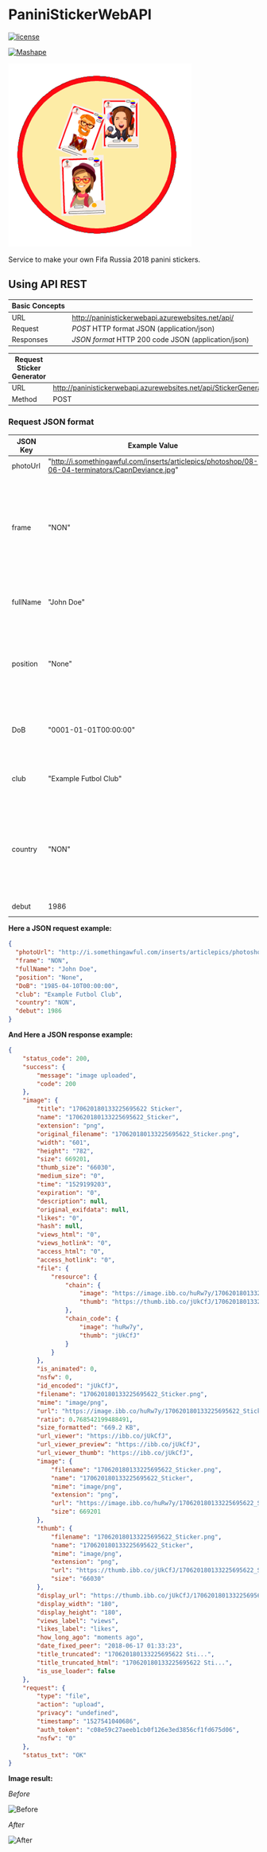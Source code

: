 # PaniniStickerWebAPI
[![license](https://img.shields.io/github/license/aldovilardy/PaniniStickerWebAPI.svg)](https://github.com/aldovilardy/PaniniStickerWebAPI/blob/master/LICENSE)

<a href="https://www.mashape.com/aldovilardy/panini-sticker-generator?&amp;utm_campaign=mashape5-embed&amp;utm_medium=button&amp;utm_source=panini-sticker-generator&amp;utm_content=anchorlink&amp;utm_term=text-light"><img src="https://d1g84eaw0qjo7s.cloudfront.net/images/badges/badge-text-light-e9e35ecb.png" alt="Mashape" width="200" height="38"></a>

![PaniniStickerWebAPILogo](/PaniniStickerWebAPI/Content/images/Logos/AppLogo.png)

Service to make your own Fifa Russia 2018 panini stickers.

## Using API REST
  
| Basic Concepts |  |
| --- | --- |
| URL | http://paninistickerwebapi.azurewebsites.net/api/ |
| Request | *POST* HTTP format JSON (application/json) |
| Responses | *JSON format* HTTP 200 code JSON (application/json) |

| Request Sticker Generator |  |
| --- | --- |
| URL | http://paninistickerwebapi.azurewebsites.net/api/StickerGenerator |
| Method | POST |

### Request JSON format

| JSON Key | Example Value | Description | 
| --- | --- | --- |
| photoUrl | "http://i.somethingawful.com/inserts/articlepics/photoshop/08-06-04-terminators/CapnDeviance.jpg" | The url of the source image |
| frame | "NON" | The Country Futbol Team using uppercase like Colombia "COL" or Russia "RUS" if you don't want a team you can select None "NON"  |
| fullName | "John Doe" | Name and Lastname of the person or character in the photo |
| position | "None" | You can select the player position like "Goalkeeper", "Defender", "Midfilder", "Forward" or "None"  |
| DoB | "0001-01-01T00:00:00" | The date/time of birthday in date time fortmat yyyy-MM-ddThh:mm:ss  |
| club | "Example Futbol Club" | The club, home town or nickname that you like to write  |
| country | "NON" | The Country using uppercase like Colombia "COL" or Russia "RUS" if you don't want a team you can select None "NON"  |
| debut | 1986 | The year of debut player |

**Here a JSON request example:**
```json
{
  "photoUrl": "http://i.somethingawful.com/inserts/articlepics/photoshop/08-06-04-terminators/CapnDeviance.jpg",
  "frame": "NON",
  "fullName": "John Doe",
  "position": "None",
  "DoB": "1985-04-10T00:00:00",
  "club": "Example Futbol Club",
  "country": "NON",
  "debut": 1986
}
```
**And Here a JSON response example:**
```json
{
    "status_code": 200,
    "success": {
        "message": "image uploaded",
        "code": 200
    },
    "image": {
        "title": "170620180133225695622 Sticker",
        "name": "170620180133225695622_Sticker",
        "extension": "png",
        "original_filename": "170620180133225695622_Sticker.png",
        "width": "601",
        "height": "782",
        "size": 669201,
        "thumb_size": "66030",
        "medium_size": "0",
        "time": "1529199203",
        "expiration": "0",
        "description": null,
        "original_exifdata": null,
        "likes": "0",
        "hash": null,
        "views_html": "0",
        "views_hotlink": "0",
        "access_html": "0",
        "access_hotlink": "0",
        "file": {
            "resource": {
                "chain": {
                    "image": "https://image.ibb.co/huRw7y/170620180133225695622_Sticker.png",
                    "thumb": "https://thumb.ibb.co/jUkCfJ/170620180133225695622_Sticker.png"
                },
                "chain_code": {
                    "image": "huRw7y",
                    "thumb": "jUkCfJ"
                }
            }
        },
        "is_animated": 0,
        "nsfw": 0,
        "id_encoded": "jUkCfJ",
        "filename": "170620180133225695622_Sticker.png",
        "mime": "image/png",
        "url": "https://image.ibb.co/huRw7y/170620180133225695622_Sticker.png",
        "ratio": 0.768542199488491,
        "size_formatted": "669.2 KB",
        "url_viewer": "https://ibb.co/jUkCfJ",
        "url_viewer_preview": "https://ibb.co/jUkCfJ",
        "url_viewer_thumb": "https://ibb.co/jUkCfJ",
        "image": {
            "filename": "170620180133225695622_Sticker.png",
            "name": "170620180133225695622_Sticker",
            "mime": "image/png",
            "extension": "png",
            "url": "https://image.ibb.co/huRw7y/170620180133225695622_Sticker.png",
            "size": 669201
        },
        "thumb": {
            "filename": "170620180133225695622_Sticker.png",
            "name": "170620180133225695622_Sticker",
            "mime": "image/png",
            "extension": "png",
            "url": "https://thumb.ibb.co/jUkCfJ/170620180133225695622_Sticker.png",
            "size": "66030"
        },
        "display_url": "https://thumb.ibb.co/jUkCfJ/170620180133225695622_Sticker.png",
        "display_width": "180",
        "display_height": "180",
        "views_label": "views",
        "likes_label": "likes",
        "how_long_ago": "moments ago",
        "date_fixed_peer": "2018-06-17 01:33:23",
        "title_truncated": "170620180133225695622 Sti...",
        "title_truncated_html": "170620180133225695622 Sti...",
        "is_use_loader": false
    },
    "request": {
        "type": "file",
        "action": "upload",
        "privacy": "undefined",
        "timestamp": "1527541040686",
        "auth_token": "c08e59c27aeeb1cb0f126e3ed3856cf1fd675d06",
        "nsfw": "0"
    },
    "status_txt": "OK"
}
```
**Image result:**

*Before*

![Before](https://i.somethingawful.com/inserts/articlepics/photoshop/08-06-04-terminators/CapnDeviance.jpg)


*After*

![After](https://image.ibb.co/huRw7y/170620180133225695622_Sticker.png)

